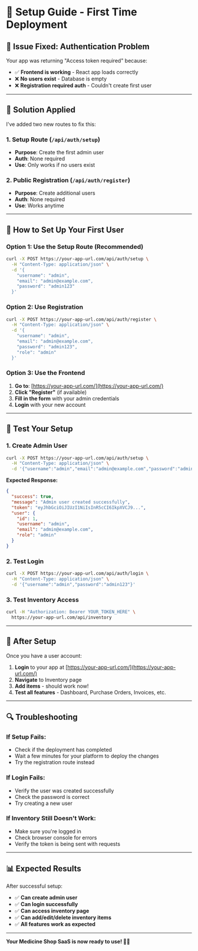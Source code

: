 # 🚀 Setup Guide - First Time Deployment

## 🎯 **Issue Fixed: Authentication Problem**

Your app was returning "Access token required" because:
- ✅ **Frontend is working** - React app loads correctly
- ❌ **No users exist** - Database is empty
- ❌ **Registration required auth** - Couldn't create first user

---

## 🔧 **Solution Applied**

I've added two new routes to fix this:

### **1. Setup Route** (`/api/auth/setup`)
- **Purpose**: Create the first admin user
- **Auth**: None required
- **Use**: Only works if no users exist

### **2. Public Registration** (`/api/auth/register`)
- **Purpose**: Create additional users
- **Auth**: None required
- **Use**: Works anytime

---

## 🚀 **How to Set Up Your First User**

### **Option 1: Use the Setup Route (Recommended)**

```bash
curl -X POST https://your-app-url.com/api/auth/setup \
  -H "Content-Type: application/json" \
  -d '{
    "username": "admin",
    "email": "admin@example.com",
    "password": "admin123"
  }'
```

### **Option 2: Use Registration**

```bash
curl -X POST https://your-app-url.com/api/auth/register \
  -H "Content-Type: application/json" \
  -d '{
    "username": "admin",
    "email": "admin@example.com",
    "password": "admin123",
    "role": "admin"
  }'
```

### **Option 3: Use the Frontend**

1. **Go to**: [https://your-app-url.com/](https://your-app-url.com/)
2. **Click "Register"** (if available)
3. **Fill in the form** with your admin credentials
4. **Login** with your new account

---

## 🧪 **Test Your Setup**

### **1. Create Admin User**
```bash
curl -X POST https://your-app-url.com/api/auth/setup \
  -H "Content-Type: application/json" \
  -d '{"username":"admin","email":"admin@example.com","password":"admin123"}'
```

**Expected Response:**
```json
{
  "success": true,
  "message": "Admin user created successfully",
  "token": "eyJhbGciOiJIUzI1NiIsInR5cCI6IkpXVCJ9...",
  "user": {
    "id": 1,
    "username": "admin",
    "email": "admin@example.com",
    "role": "admin"
  }
}
```

### **2. Test Login**
```bash
curl -X POST https://your-app-url.com/api/auth/login \
  -H "Content-Type: application/json" \
  -d '{"username":"admin","password":"admin123"}'
```

### **3. Test Inventory Access**
```bash
curl -H "Authorization: Bearer YOUR_TOKEN_HERE" \
  https://your-app-url.com/api/inventory
```

---

## 🎉 **After Setup**

Once you have a user account:

1. **Login** to your app at [https://your-app-url.com/](https://your-app-url.com/)
2. **Navigate** to Inventory page
3. **Add items** - should work now!
4. **Test all features** - Dashboard, Purchase Orders, Invoices, etc.

---

## 🔍 **Troubleshooting**

### **If Setup Fails:**
- Check if the deployment has completed
- Wait a few minutes for your platform to deploy the changes
- Try the registration route instead

### **If Login Fails:**
- Verify the user was created successfully
- Check the password is correct
- Try creating a new user

### **If Inventory Still Doesn't Work:**
- Make sure you're logged in
- Check browser console for errors
- Verify the token is being sent with requests

---

## 📊 **Expected Results**

After successful setup:

- ✅ **Can create admin user**
- ✅ **Can login successfully**
- ✅ **Can access inventory page**
- ✅ **Can add/edit/delete inventory items**
- ✅ **All features work as expected**

---

**Your Medicine Shop SaaS is now ready to use! 🏥💊** 